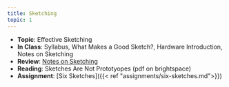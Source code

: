 ```yaml
---
title: Sketching
topic: 1
---
```

- **Topic**: Effective Sketching
- **In Class**: Syllabus, What Makes a Good Sketch?, Hardware Introduction, Notes on Sketching
- **Review**: [Notes on Sketching](https://hdyar.com/blog/posts/notes-on-sketching/)
- **Reading**: Sketches Are Not Prototyopes (pdf on brightspace)
- **Assignment**: [Six Sketches]({{< ref "assignments/six-sketches.md">}})

